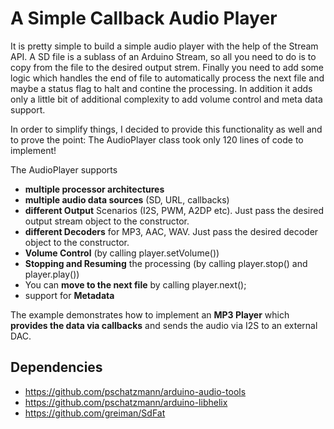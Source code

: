 # A Simple Callback Audio Player

It is pretty simple to build a simple audio player with the help of the Stream API. A SD file is a sublass of an Arduino Stream, so all you need to do is to copy from the file to the desired output strem. Finally you need to add some logic which handles the end of file to automatically process the next file and maybe a status flag to halt and contine the processing. In addition it adds only a little bit of additional complexity to add volume control and meta data support.

In order to simplify things, I decided to provide this functionality as well and to prove the point: The AudioPlayer class took only 120 lines of code to implement!

The AudioPlayer supports 

- __multiple processor architectures__
- __multiple audio data sources__ (SD, URL, callbacks)
- __different Output__ Scenarios (I2S, PWM, A2DP etc). Just pass the desired output stream object to the constructor.
- __different Decoders__ for MP3, AAC, WAV. Just pass the desired decoder object to the constructor.
- __Volume Control__ (by calling player.setVolume())
- __Stopping and Resuming__ the processing (by calling player.stop() and player.play())
- You can __move to the next file__ by calling player.next();
- support for __Metadata__

The example demonstrates how to implement an __MP3 Player__ which __provides the data via callbacks__ and sends the audio via I2S to an external DAC. 

## Dependencies

- https://github.com/pschatzmann/arduino-audio-tools
- https://github.com/pschatzmann/arduino-libhelix
- https://github.com/greiman/SdFat
